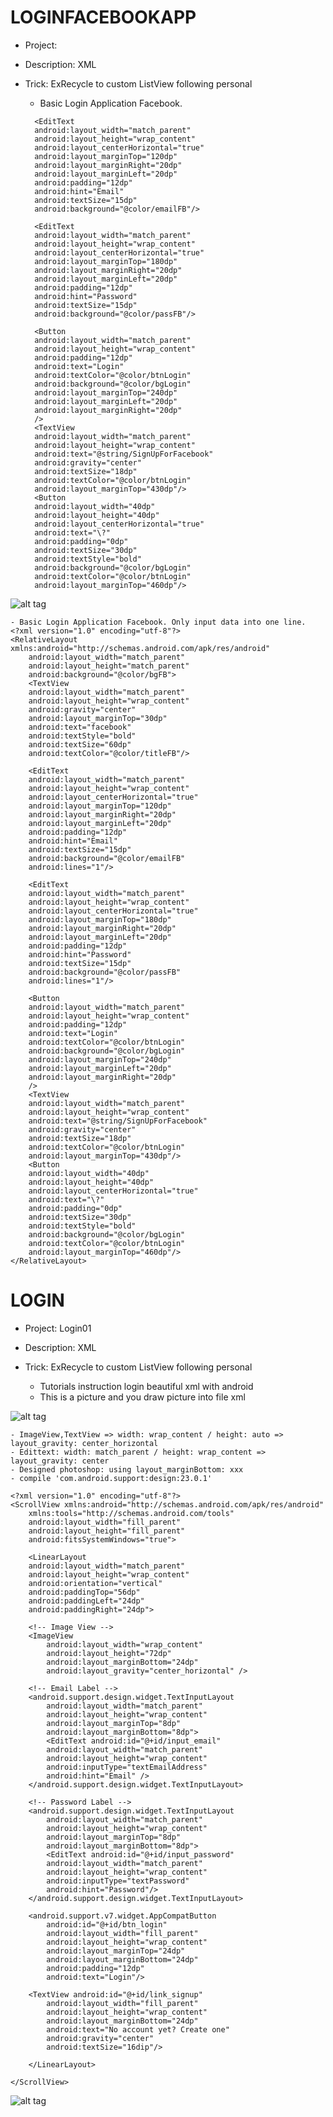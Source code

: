 # LOGINFACEBOOKAPP
- Project: 
- Description: XML
- Trick: ExRecycle to custom ListView following personal

    - Basic Login Application Facebook. 
    <?xml version="1.0" encoding="utf-8"?>
	<RelativeLayout xmlns:android="http://schemas.android.com/apk/res/android"
	    android:layout_width="match_parent"
	    android:layout_height="match_parent"
	    android:background="@color/bgFB">
	    <TextView
		android:layout_width="match_parent"
		android:layout_height="wrap_content"
		android:gravity="center"
		android:layout_marginTop="30dp"
		android:text="facebook"
		android:textStyle="bold"
		android:textSize="60dp"
		android:textColor="@color/titleFB"/>

	    <EditText
		android:layout_width="match_parent"
		android:layout_height="wrap_content"
		android:layout_centerHorizontal="true"
		android:layout_marginTop="120dp"
		android:layout_marginRight="20dp"
		android:layout_marginLeft="20dp"
		android:padding="12dp"
		android:hint="Email"
		android:textSize="15dp"
		android:background="@color/emailFB"/>

	    <EditText
		android:layout_width="match_parent"
		android:layout_height="wrap_content"
		android:layout_centerHorizontal="true"
		android:layout_marginTop="180dp"
		android:layout_marginRight="20dp"
		android:layout_marginLeft="20dp"
		android:padding="12dp"
		android:hint="Password"
		android:textSize="15dp"
		android:background="@color/passFB"/>

	    <Button
		android:layout_width="match_parent"
		android:layout_height="wrap_content"
		android:padding="12dp"
		android:text="Login"
		android:textColor="@color/btnLogin"
		android:background="@color/bgLogin"
		android:layout_marginTop="240dp"
		android:layout_marginLeft="20dp"
		android:layout_marginRight="20dp"
		/>
	    <TextView
		android:layout_width="match_parent"
		android:layout_height="wrap_content"
		android:text="@string/SignUpForFacebook"
		android:gravity="center"
		android:textSize="18dp"
		android:textColor="@color/btnLogin"
		android:layout_marginTop="430dp"/>
	    <Button
		android:layout_width="40dp"
		android:layout_height="40dp"
		android:layout_centerHorizontal="true"
		android:text="\?"
		android:padding="0dp"
		android:textSize="30dp"
		android:textStyle="bold"
		android:background="@color/bgLogin"
		android:textColor="@color/btnLogin"
		android:layout_marginTop="460dp"/>
	</RelativeLayout>

![alt tag](https://github.com/danisluis6/GUI/blob/master/LoginFacebookApp/1.png)

    - Basic Login Application Facebook. Only input data into one line. 
    <?xml version="1.0" encoding="utf-8"?>
	<RelativeLayout xmlns:android="http://schemas.android.com/apk/res/android"
	    android:layout_width="match_parent"
	    android:layout_height="match_parent"
	    android:background="@color/bgFB">
	    <TextView
		android:layout_width="match_parent"
		android:layout_height="wrap_content"
		android:gravity="center"
		android:layout_marginTop="30dp"
		android:text="facebook"
		android:textStyle="bold"
		android:textSize="60dp"
		android:textColor="@color/titleFB"/>

	    <EditText
		android:layout_width="match_parent"
		android:layout_height="wrap_content"
		android:layout_centerHorizontal="true"
		android:layout_marginTop="120dp"
		android:layout_marginRight="20dp"
		android:layout_marginLeft="20dp"
		android:padding="12dp"
		android:hint="Email"
		android:textSize="15dp"
		android:background="@color/emailFB"
		android:lines="1"/>

	    <EditText
		android:layout_width="match_parent"
		android:layout_height="wrap_content"
		android:layout_centerHorizontal="true"
		android:layout_marginTop="180dp"
		android:layout_marginRight="20dp"
		android:layout_marginLeft="20dp"
		android:padding="12dp"
		android:hint="Password"
		android:textSize="15dp"
		android:background="@color/passFB"
		android:lines="1"/>

	    <Button
		android:layout_width="match_parent"
		android:layout_height="wrap_content"
		android:padding="12dp"
		android:text="Login"
		android:textColor="@color/btnLogin"
		android:background="@color/bgLogin"
		android:layout_marginTop="240dp"
		android:layout_marginLeft="20dp"
		android:layout_marginRight="20dp"
		/>
	    <TextView
		android:layout_width="match_parent"
		android:layout_height="wrap_content"
		android:text="@string/SignUpForFacebook"
		android:gravity="center"
		android:textSize="18dp"
		android:textColor="@color/btnLogin"
		android:layout_marginTop="430dp"/>
	    <Button
		android:layout_width="40dp"
		android:layout_height="40dp"
		android:layout_centerHorizontal="true"
		android:text="\?"
		android:padding="0dp"
		android:textSize="30dp"
		android:textStyle="bold"
		android:background="@color/bgLogin"
		android:textColor="@color/btnLogin"
		android:layout_marginTop="460dp"/>
	</RelativeLayout>

# LOGIN
- Project: Login01
- Description: XML
- Trick: ExRecycle to custom ListView following personal

    - Tutorials instruction login beautiful xml with android
    - This is a picture and you draw picture into file xml

![alt tag](https://github.com/danisluis6/GUI/blob/master/Login01/1.png)

    - ImageView,TextView => width: wrap_content / height: auto => layout_gravity: center_horizontal
    - Edittext: width: match_parent / height: wrap_content => layout_gravity: center
    - Designed photoshop: using layout_marginBottom: xxx
    - compile 'com.android.support:design:23.0.1'

	<?xml version="1.0" encoding="utf-8"?>
	<ScrollView xmlns:android="http://schemas.android.com/apk/res/android"
	    xmlns:tools="http://schemas.android.com/tools"
	    android:layout_width="fill_parent"
	    android:layout_height="fill_parent"
	    android:fitsSystemWindows="true">

	    <LinearLayout
		android:layout_width="match_parent"
		android:layout_height="wrap_content"
		android:orientation="vertical"
		android:paddingTop="56dp"
		android:paddingLeft="24dp"
		android:paddingRight="24dp">

		<!-- Image View -->
		<ImageView
		    android:layout_width="wrap_content"
		    android:layout_height="72dp"
		    android:layout_marginBottom="24dp"
		    android:layout_gravity="center_horizontal" />

		<!-- Email Label -->
		<android.support.design.widget.TextInputLayout
		    android:layout_width="match_parent"
		    android:layout_height="wrap_content"
		    android:layout_marginTop="8dp"
		    android:layout_marginBottom="8dp">
		    <EditText android:id="@+id/input_email"
			android:layout_width="match_parent"
			android:layout_height="wrap_content"
			android:inputType="textEmailAddress"
			android:hint="Email" />
		</android.support.design.widget.TextInputLayout>

		<!-- Password Label -->
		<android.support.design.widget.TextInputLayout
		    android:layout_width="match_parent"
		    android:layout_height="wrap_content"
		    android:layout_marginTop="8dp"
		    android:layout_marginBottom="8dp">
		    <EditText android:id="@+id/input_password"
			android:layout_width="match_parent"
			android:layout_height="wrap_content"
			android:inputType="textPassword"
			android:hint="Password"/>
		</android.support.design.widget.TextInputLayout>

		<android.support.v7.widget.AppCompatButton
		    android:id="@+id/btn_login"
		    android:layout_width="fill_parent"
		    android:layout_height="wrap_content"
		    android:layout_marginTop="24dp"
		    android:layout_marginBottom="24dp"
		    android:padding="12dp"
		    android:text="Login"/>

		<TextView android:id="@+id/link_signup"
		    android:layout_width="fill_parent"
		    android:layout_height="wrap_content"
		    android:layout_marginBottom="24dp"
		    android:text="No account yet? Create one"
		    android:gravity="center"
		    android:textSize="16dip"/>

	    </LinearLayout>

	</ScrollView>


![alt tag](https://github.com/danisluis6/GUI/blob/master/Login01/2.png)


